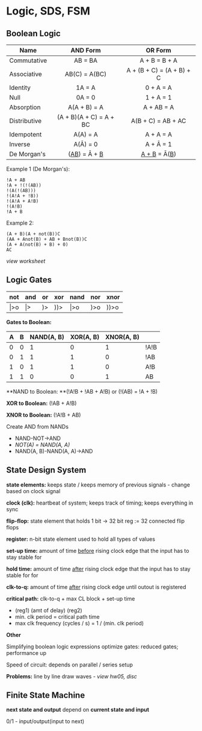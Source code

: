 # Logic, SDS, FSM

## Boolean Logic

| Name         |          AND Form          |          OR Form           |
| ------------ | :------------------------: | :------------------------: |
| Commutative  |          AB = BA           |       A + B = B + A        |
| Associative  |       AB(C) = A(BC)        | A + (B + C) = (A + B) + C  |
| Identity     |           1A = A           |         0 + A = A          |
| Null         |           0A = 0           |         1 + A = 1          |
| Absorption   |        A(A + B) = A        |         A + AB = A         |
| Distributive |  (A + B)(A + C) = A + BC   |     A(B + C) = AB + AC     |
| Idempotent   |          A(A) = A          |         A + A = A          |
| Inverse      |          A(Ā) = 0          |         A + Ā = 1          |
| De Morgan's  | (<u>AB</u>) = Ā + <u>B</u> | <u>A + B</u> = Ā(<u>B</u>) |

Example 1 (De Morgan's):

````
!A + AB
!A + !(!(AB))
!(A(!(AB)))
!(A!A + !B))
!(A!A + A!B)
!(A!B)
!A + B
````

Example 2:

````
(A + B)(A + not(B))C
(AA + Anot(B) + AB + Bnot(B))C
(A + A(not(B) + B) + 0)
AC
````

*view worksheet*

## Logic Gates

| not  | and  | or   | xor  | nand | nor  | xnor |
| ---- | ---- | ---- | ---- | ---- | ---- | ---- |
| \|>o | \|>  | )>   | ))>  | \|>o | )>o  | ))>o |

**Gates to Boolean:** 

| A    | B    | NAND(A, B) | XOR(A, B) | XNOR(A, B) |      |
| ---- | ---- | ---------- | --------- | ---------- | ---- |
| 0    | 0    | 1          | 0         | 1          | !A!B |
| 0    | 1    | 1          | 1         | 0          | !AB  |
| 1    | 0    | 1          | 1         | 0          | A!B  |
| 1    | 1    | 0          | 0         | 1          | AB   |

**NAND to Boolean: **(!A!B + !AB + A!B) or (!(AB) = !A + !B)

**XOR to Boolean:** (!AB + A!B)

**XNOR to Boolean:** (!A!B + AB)

Create AND from NANDs

- NAND-NOT→AND
- *NOT(A) = NAND(A, A)*
- NAND(A, B)-NAND(A, A)→AND

## State Design System

**state elements:** keeps state / keeps memory of previous signals - change based on clock signal

**clock (clk):** heartbeat of system; keeps track of timing; keeps everything in sync

**flip-flop:** state element that holds 1 bit -> 32 bit reg := 32 connected flip flops

**register:** n-bit state element used to hold all types of values

**set-up time:** amount of time <u>before</u> rising clock edge that the input has to stay stable for

**hold time:** amount of time <u>after</u> rising clock edge that the input has to stay stable for for

**clk-to-q:** amount of time <u>after</u> rising clock edge until outout is registered

**critical path:** clk-to-q + max CL block + set-up time

- (reg1) (amt of delay) (reg2)
- min. clk period = critical path time
- max clk frequency (cycles / s) = 1 / (min. clk period)

**Other**

Simplifying boolean logic expressions optimize gates: reduced gates; performance up

Speed of circuit: depends on parallel / series setup

**Problems:** line by line draw waves - *view hw05, disc*

## Finite State Machine

**next state and output** depend on **current state and input**

0/1 - input/output(input to next)

